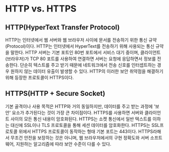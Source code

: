 HTTP vs. HTTPS
=
HTTP(HyperText Transfer Protocol)
-
HTTP는 인터넷에서 웹 서버와 웹 브라우저 사이에 문서를 전송하기 위한 통신 규약(Protocol)이다. HTTP는 인터넷에서 HyperText를 전송하기 위해 사용되는 통신 규약을 말한다.
HTTP 서버는 기본 포트인 80번 포트에서 서비스 대기 중이며, 클라이언트(브라우저)가 TCP 80 포트를 사용하여 연결하면 서버는 요청에 응답하면서 정보를 전송한다. 단순히 텍스트를 주고 받기 때문에 네트워크에서 전송 신호를 인터셉트하는 경우 원하지 않는 데이터 유출이 발생할 수 있다. HTTP의 이러한 보안 취약점을 해결하기 위해 등장한 프로토콜이 HTTPS이다.

HTTPS(HTTP + Secure Socket)
-
기본 골격이나 사용 목적은 HTTP와 거의 동일하지만, 데이터를 주고 받는 과정에 '보안' 요소가 추가된다는 것이 가장 큰 차이점이다. HTTPS를 사용하면 서버와 클라이언트 사이의 모든 통신 내용이 암호화된다.
HTTPS는 소켓 통신에서 일반 텍스트를 이하는 대신에 SSL이나 TLS 프로토콜을 통해 세션 데이터를 암호화한다. HTTPS는 SSL프로토콜 위에서 HTTPS 프로토콜이 동작하는 형태 기본 포트는 443이다. HTTPS라해서 무조건 안전을 보장하는 것은 아니며, 웹 브라우저에서의 구현 정확도와 서버 소프트웨어, 지원하는 알고리즘에 따라 보안 수준이 다를 수 있다.

